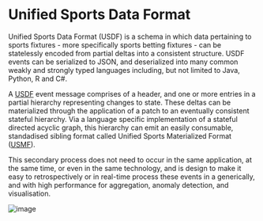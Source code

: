 # Unified Sports Data Format
Unified Sports Data Format (USDF) is a schema in which data pertaining to sports fixtures - more specifically sports betting fixtures - can be statelessly encoded from partial deltas into a consistent structure. USDF events can be serialized to JSON, and deserialized into many common weakly and strongly typed languages including, but not limited to Java, Python, R and C#.

A [USDF](UsdfTypes.md) event message comprises of a header, and one or more entries in a partial hierarchy representing changes to state. These deltas can be materialized through the application of a patch to an eventually consistent stateful hierarchy. Via a language specific implementation of a stateful directed acyclic graph, this hierarchy can emit an easily consumable, standadised sibling format called Unified Sports Materialized Format ([USMF](UsmfTypes.md)).

This secondary process does not need to occur in the same application, at the same time, or even in the same technology, and is design to make it easy to retrospectively or in real-time process these events in a generically, and with high performance for aggregation, anomaly detection, and visualisation.

![image](https://user-images.githubusercontent.com/1805709/187051015-b1787fae-7b9e-4510-bf8a-b6bb4b730ff6.png)
